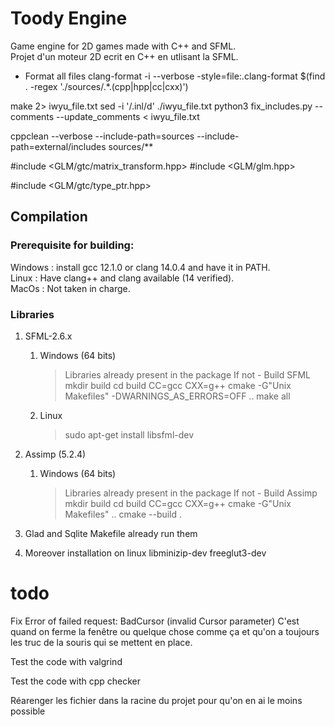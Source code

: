 # Toody Engine

Game engine for 2D games made with C++ and SFML. <br>
Projet d'un moteur 2D ecrit en C++ en utlisant la SFML. <br>

- Format all files
clang-format -i --verbose -style=file:.clang-format $(find . -regex './sources/.*\.\(cpp\|hpp\|cc\|cxx\)')

make 2> iwyu_file.txt
sed -i '/.inl/d' ./iwyu_file.txt
python3 fix_includes.py --comments --update_comments < iwyu_file.txt

cppclean --verbose --include-path=sources --include-path=external/includes sources/**

#include <GLM/gtc/matrix_transform.hpp>
#include <GLM/glm.hpp>

#include <GLM/gtc/type_ptr.hpp>

## Compilation

### Prerequisite for building:
Windows : install gcc 12.1.0 or clang 14.0.4 and have it in PATH. <br>
Linux : Have clang++ and clang available (14 verified). <br>
MacOs : Not taken in charge.

### Libraries

1. SFML-2.6.x
    1. Windows (64 bits)
        > Libraries already present in the package
        > If not - Build SFML
        mkdir build
        cd build
        CC=gcc CXX=g++ cmake -G"Unix Makefiles" -DWARNINGS_AS_ERRORS=OFF ..
        make all
    2. Linux
        > sudo apt-get install libsfml-dev

2. Assimp (5.2.4)
    1. Windows (64 bits)
        > Libraries already present in the package
        > If not - Build Assimp
        mkdir build
        cd build
        CC=gcc CXX=g++ cmake -G"Unix Makefiles" ..
        cmake --build .

3. Glad and Sqlite
    Makefile already run them

4. Moreover installation on linux
    libminizip-dev
    freeglut3-dev

# todo

Fix Error of failed request:  BadCursor (invalid Cursor parameter)
C'est quand on ferme la fenêtre ou quelque chose comme ça et qu'on a toujours les truc de la souris qui se mettent en place.

Test the code with valgrind

Test the code with cpp checker

Réarenger les fichier dans la racine du  projet pour qu'on en ai le moins possible